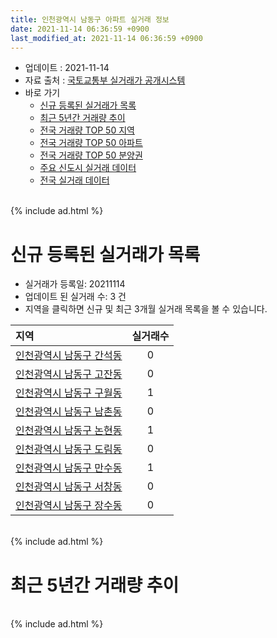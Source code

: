```yaml
---
title: 인천광역시 남동구 아파트 실거래 정보
date: 2021-11-14 06:36:59 +0900
last_modified_at: 2021-11-14 06:36:59 +0900
---
```


* 업데이트 : 2021-11-14
* 자료 출처 : [국토교통부 실거래가 공개시스템](http://rt.molit.go.kr)
* 바로 가기
    * [신규 등록된 실거래가 목록](#신규-등록된-실거래가-목록)
    * [최근 5년간 거래량 추이](#최근-5년간-거래량-추이)
    * [전국 거래량 TOP 50 지역](https://inasie.github.io/apt-trade-info/최근-3개월-전국에서-가장-거래가-많이-발생한-지역)
    * [전국 거래량 TOP 50 아파트](https://inasie.github.io/apt-trade-info/최근-3개월-전국에서-가장-거래가-많이-발생한-아파트)
    * [전국 거래량 TOP 50 분양권](https://inasie.github.io/apt-trade-info/최근-3개월-전국에서-가장-거래가-많이-발생한-분양권)
    * [주요 신도시 실거래 데이터](https://inasie.github.io/apt-trade-info/주요-신도시)
    * [전국 실거래 데이터](https://inasie.github.io/apt-trade-info/전국)

<br>
{% include ad.html %}
<br>

# 신규 등록된 실거래가 목록
* 실거래가 등록일: 20211114
* 업데이트 된 실거래 수: 3 건
* 지역을 클릭하면 신규 및 최근 3개월 실거래 목록을 볼 수 있습니다.


|지역|실거래수|
|:---|:---:|
|[인천광역시 남동구 간석동](https://inasie.github.io/apt-trade-info/인천광역시-남동구-간석동)|0|
|[인천광역시 남동구 고잔동](https://inasie.github.io/apt-trade-info/인천광역시-남동구-고잔동)|0|
|[인천광역시 남동구 구월동](https://inasie.github.io/apt-trade-info/인천광역시-남동구-구월동)|1|
|[인천광역시 남동구 남촌동](https://inasie.github.io/apt-trade-info/인천광역시-남동구-남촌동)|0|
|[인천광역시 남동구 논현동](https://inasie.github.io/apt-trade-info/인천광역시-남동구-논현동)|1|
|[인천광역시 남동구 도림동](https://inasie.github.io/apt-trade-info/인천광역시-남동구-도림동)|0|
|[인천광역시 남동구 만수동](https://inasie.github.io/apt-trade-info/인천광역시-남동구-만수동)|1|
|[인천광역시 남동구 서창동](https://inasie.github.io/apt-trade-info/인천광역시-남동구-서창동)|0|
|[인천광역시 남동구 장수동](https://inasie.github.io/apt-trade-info/인천광역시-남동구-장수동)|0|


<br>
{% include ad.html %}
<br>

# 최근 5년간 거래량 추이


<div style="width:100%;">
    <canvas id="deal_progress" height="200"></canvas>
</div>

<script>
new Chart(document.getElementById("deal_progress"), {
    type: 'line',
    data: {
        labels: ['201611','201612','201701','201702','201703','201704','201705','201706','201707','201708','201709','201710','201711','201712','201801','201802','201803','201804','201805','201806','201807','201808','201809','201810','201811','201812','201901','201902','201903','201904','201905','201906','201907','201908','201909','201910','201911','201912','202001','202002','202003','202004','202005','202006','202007','202008','202009','202010','202011','202012','202101','202102','202103','202104','202105','202106','202107','202108','202109','202110','202111'],
        datasets: [{
            label: '매매',
            pointRadius: 1,
            data: [486, 350, 314, 462, 583, 580, 599, 736, 757, 701, 675, 536, 439, 382, 497, 429, 606, 477, 473, 463, 397, 540, 646, 588, 382, 415, 418, 341, 467, 457, 474, 480, 523, 569, 599, 739, 704, 779, 905, 2163, 991, 829, 779, 1122, 638, 421, 390, 566, 700, 731, 815, 987, 1062, 1465, 1253, 608, 529, 461, 341, 248, 23],
            borderColor: "rgba(255, 201, 14, 1)",
            backgroundColor: "rgba(255, 201, 14, 0.5)",
            fill: false,
            lineTension: 0
        },{
            label: '전월세',
            pointRadius: 1,
            data: [468, 505, 632, 597, 619, 578, 581, 813, 573, 638, 515, 456, 452, 407, 516, 463, 601, 517, 608, 588, 455, 450, 436, 544, 425, 447, 723, 558, 820, 771, 827, 800, 654, 595, 514, 556, 512, 543, 577, 924, 965, 792, 941, 1125, 765, 667, 569, 689, 588, 660, 1543, 665, 793, 1620, 1388, 945, 717, 658, 598, 433, 106],
            borderColor: "rgba(0, 141, 185, 1)",
            backgroundColor: "rgba(0, 141, 185, 0.5)",
            fill: false,
            lineTension: 0
        }
        ]
    },
    options: {
        responsive: true,
        title: {
            display: false
        },
        tooltips: {
            mode: 'index',
            intersect: false
        },
        hover: {
            mode: 'nearest',
            intersect: true
        },
        scales: {
            xAxes: [{
                display: true,
                scaleLabel: {
                    display: true,
                    labelString: '년/월'
                }
            }],
            yAxes: [{
                display: true,
                ticks: {
                    suggestedMin: 0,
                },
                scaleLabel: {
                    display: true,
                    labelString: '실거래 수'
                }
            }]
        }
    }
});

</script>


<br>
{% include ad.html %}
<br>

